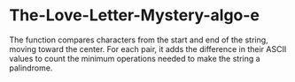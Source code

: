 # The-Love-Letter-Mystery-algo-e
The function compares characters from the start and end of the string, moving toward the center. For each pair, it adds the difference in their ASCII values to count the minimum operations needed to make the string a palindrome.
